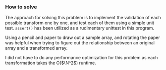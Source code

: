 ### How to solve

The approach for solving this problem is to implement the validation of each possible transform one by one, 
and test each of them using a simple unit test. `assert()` has been utilized as a rudimentary unittest in this program.

Using a pencil and paper to draw out a sample array, and rotating the paper was helpful when trying to figure out the
relationship between an original array and a transformed array.

I did not have to do any performance optimization for this problem as each transformation takes the O($\N^2$) runtime.

